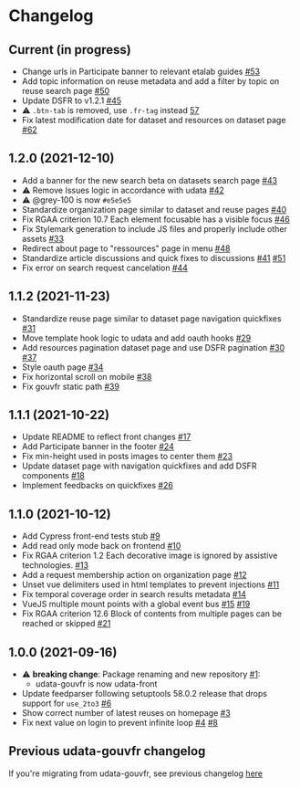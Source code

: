 # Changelog

## Current (in progress)

- Change urls in Participate banner to relevant etalab guides [#53](https://github.com/etalab/udata-front/pull/53)
- Add topic information on reuse metadata and add a filter by topic on reuse search page [#50](https://github.com/etalab/udata-front/pull/50)
- Update DSFR to v1.2.1 [#45](https://github.com/etalab/udata-front/pull/45)
- :warning: `.btn-tab` is removed, use `.fr-tag` instead [57](https://github.com/etalab/udata-front/pull/57)
- Fix latest modification date for dataset and resources on dataset page [#62](https://github.com/etalab/udata-front/pull/62)

## 1.2.0 (2021-12-10)

- Add a banner for the new search beta on datasets search page [#43](https://github.com/etalab/udata-front/pull/43)
- :warning: Remove Issues logic in accordance with udata [#42](https://github.com/etalab/udata-front/pull/42)
- :warning: @grey-100 is now `#e5e5e5`
- Standardize organization page similar to dataset and reuse pages [#40](https://github.com/etalab/udata-front/pull/40)
- Fix RGAA criterion 10.7 Each element focusable has a visible focus [#46](https://github.com/etalab/udata-front/pull/46)
- Fix Stylemark generation to include JS files and properly include other assets [#33](https://github.com/etalab/udata-front/pull/33)
- Redirect about page to "ressources" page in menu [#48](https://github.com/etalab/udata-front/pull/48)
- Standardize article discussions and quick fixes to discussions [#41](https://github.com/etalab/udata-front/pull/41) [#51](https://github.com/etalab/udata-front/pull/51)
- Fix error on search request cancelation [#44](https://github.com/etalab/udata-front/pull/44)

## 1.1.2 (2021-11-23)

- Standardize reuse page similar to dataset page navigation quickfixes [#31](https://github.com/etalab/udata-front/pull/31)
- Move template hook logic to udata and add oauth hooks [#29](https://github.com/etalab/udata-front/pull/29)
- Add resources pagination dataset page and use DSFR pagination [#30](https://github.com/etalab/udata-front/pull/30) [#37](https://github.com/etalab/udata-front/pull/37)
- Style oauth page [#34](https://github.com/etalab/udata-front/pull/34)
- Fix horizontal scroll on mobile [#38](https://github.com/etalab/udata-front/pull/38)
- Fix gouvfr static path [#39](https://github.com/etalab/udata-front/pull/39)

## 1.1.1 (2021-10-22)

- Update README to reflect front changes [#17](https://github.com/etalab/udata-front/pull/17)
- Add Participate banner in the footer [#24](https://github.com/etalab/udata-front/pull/24)
- Fix min-height used in posts images to center them [#23](https://github.com/etalab/udata-front/pull/23)
- Update dataset page with navigation quickfixes and add DSFR components [#18](https://github.com/etalab/udata-front/pull/18)
- Implement feedbacks on quickfixes [#26](https://github.com/etalab/udata-front/pull/26)

## 1.1.0 (2021-10-12)

- Add Cypress front-end tests stub [#9](https://github.com/etalab/udata-front/pull/9)
- Add read only mode back on frontend [#10](https://github.com/etalab/udata-front/pull/10)
- Fix RGAA criterion 1.2 Each decorative image is ignored by assistive technologies. [#13](https://github.com/etalab/udata-front/pull/13)
- Add a request membership action on organization page [#12](https://github.com/etalab/udata-front/pull/12)
- Unset vue delimiters used in html templates to prevent injections [#11](https://github.com/etalab/udata-front/pull/11)
- Fix temporal coverage order in search results metadata [#14](https://github.com/etalab/udata-front/pull/14)
- VueJS multiple mount points with a global event bus [#15](https://github.com/etalab/udata-front/pull/15) [#19](https://github.com/etalab/udata-front/pull/19)
- Fix RGAA criterion 12.6 Block of contents from multiple pages can be reached or skipped [#21](https://github.com/etalab/udata-front/pull/21)

## 1.0.0 (2021-09-16)

- :warning: **breaking change**: Package renaming and new repository [#1](https://github.com/etalab/udata-front/pull/1):
  - udata-gouvfr is now udata-front
- Update feedparser following setuptools 58.0.2 release that drops support for `use_2to3` [#6](https://github.com/etalab/udata-front/pull/6)
- Show correct number of latest reuses on homepage [#3](https://github.com/etalab/udata-front/pull/3)
- Fix next value on login to prevent infinite loop [#4](https://github.com/etalab/udata-front/pull/4) [#8](https://github.com/etalab/udata-front/pull/8)

## Previous udata-gouvfr changelog

If you're migrating from udata-gouvfr, see previous changelog [here](https://github.com/etalab/udata-gouvfr/blob/master/CHANGELOG.md)
